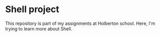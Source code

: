 # Shell project

This repository is part of my assignments at Holberton school.
Here, I'm trying to learn more about Shell.
